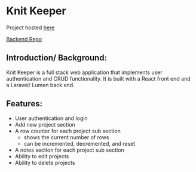 # Knit Keeper

Project hosted [here](https://knit-keeper-30b32.web.app/)

[Backend Repo](https://github.com/racheljay/knit-keeper-laravel)

## Introduction/ Background:
Knit Keeper is a full stack web application that implements user authentication and CRUD functionality. It is built with a React front end and a Laravel/ Lumen back end.

## Features:
- User authentication and login
- Add new project section
- A row counter for each project sub section
    - shows the current number of rows
    - can be incremented, decremented, and reset
- A notes section for each project sub section
- Ability to edit projects
- Ability to delete projects